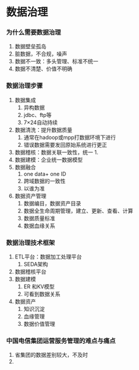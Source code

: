 数据治理
====

### 为什么需要数据治理

1. 数据壁垒孤岛
2. 脏数据，不合规，噪声
3. 数据不一致：多头管理、标准不统一
4. 数据不清楚、价值不明确

### 数据治理步骤

1. 数据集成
   1. 异构数据
   2. jdbc、ftp等
   3. 7×24自动持续
2. 数据清洗：提升数据质量
   1. 通常在hadoop或mpp打数据环境下进行
   2. 错误数据需要发回原始系统进行更正
3. 数据稽核：数据关联一致性，统一
   1. 
4. 数据建模：企业统一数据模型
5. 数据融合
   1. one data+ one ID 
   2. 跨域数据的一致性
   3. 以谁为准
6. 数据资产管理
   1. 数据编目，数据资产目录
   2. 数据全生命周期管理，建立、更新、查看、计算
   3. 数据质量标准
   4. 数据血缘关系

### 数据治理技术框架

1. ETL平台：数据加工处理平台
   1. SEDA架构
2. 数据稽核平台
3. 数据建模
   1. ER 和KV模型
   2. 可看到数据关系
4. 数据资产
   1. 知识沉淀
   2. 血缘管理
   3. 数据价值管理

### 中国电信集团运营服务管理的难点与痛点

1. 省集团的数据差别较大，不及时
2. 